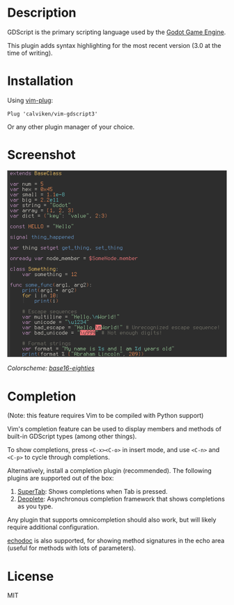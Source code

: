 # Description
GDScript is the primary scripting language used by the [Godot Game Engine](https://godotengine.org/).

This plugin adds syntax highlighting for the most recent version (3.0 at the time of writing).

# Installation
Using [vim-plug](https://github.com/junegunn/vim-plug):

    Plug 'calviken/vim-gdscript3'
    
Or any other plugin manager of your choice.

# Screenshot
![Screenshot](screenshot.png)

*Colorscheme: [base16-eighties](https://github.com/chriskempson/base16-vim)*

# Completion
(Note: this feature requires Vim to be compiled with Python support)

Vim's completion feature can be used to display members and methods of built-in GDScript types (among other things).

To show completions, press `<C-x><C-o>` in insert mode, and use `<C-n>` and `<C-p>` to cycle through completions.

Alternatively, install a completion plugin (recommended). The following plugins are supported out of the box:

1. [SuperTab](https://github.com/ervandew/supertab): Shows completions when Tab is pressed.
2. [Deoplete](https://github.com/Shougo/deoplete.nvim): Asynchronous completion framework that shows completions as you type. 

Any plugin that supports omnicompletion should also work, but will likely require additional configuration.

[echodoc](https://github.com/Shougo/echodoc.vim) is also supported, for showing method signatures in the echo area (useful for methods with lots of parameters).

# License
MIT
